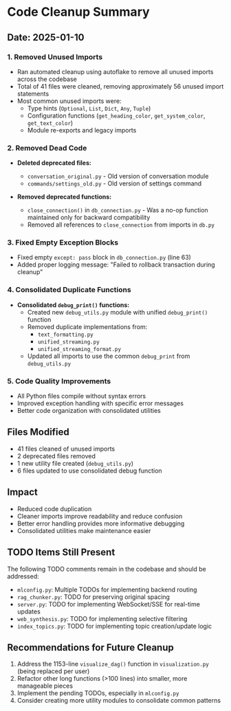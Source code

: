 # Code Cleanup Summary

## Date: 2025-01-10

### 1. Removed Unused Imports
- Ran automated cleanup using autoflake to remove all unused imports across the codebase
- Total of 41 files were cleaned, removing approximately 56 unused import statements
- Most common unused imports were:
  - Type hints (`Optional`, `List`, `Dict`, `Any`, `Tuple`)
  - Configuration functions (`get_heading_color`, `get_system_color`, `get_text_color`)
  - Module re-exports and legacy imports

### 2. Removed Dead Code
- **Deleted deprecated files:**
  - `conversation_original.py` - Old version of conversation module
  - `commands/settings_old.py` - Old version of settings command
  
- **Removed deprecated functions:**
  - `close_connection()` in `db_connection.py` - Was a no-op function maintained only for backward compatibility
  - Removed all references to `close_connection` from imports in `db.py`

### 3. Fixed Empty Exception Blocks
- Fixed empty `except: pass` block in `db_connection.py` (line 63)
- Added proper logging message: "Failed to rollback transaction during cleanup"

### 4. Consolidated Duplicate Functions
- **Consolidated `debug_print()` functions:**
  - Created new `debug_utils.py` module with unified `debug_print()` function
  - Removed duplicate implementations from:
    - `text_formatting.py`
    - `unified_streaming.py`
    - `unified_streaming_format.py`
  - Updated all imports to use the common `debug_print` from `debug_utils.py`

### 5. Code Quality Improvements
- All Python files compile without syntax errors
- Improved exception handling with specific error messages
- Better code organization with consolidated utilities

## Files Modified
- 41 files cleaned of unused imports
- 2 deprecated files removed
- 1 new utility file created (`debug_utils.py`)
- 6 files updated to use consolidated debug function

## Impact
- Reduced code duplication
- Cleaner imports improve readability and reduce confusion
- Better error handling provides more informative debugging
- Consolidated utilities make maintenance easier

## TODO Items Still Present
The following TODO comments remain in the codebase and should be addressed:
- `mlconfig.py`: Multiple TODOs for implementing backend routing
- `rag_chunker.py`: TODO for preserving original spacing
- `server.py`: TODO for implementing WebSocket/SSE for real-time updates
- `web_synthesis.py`: TODO for implementing selective filtering
- `index_topics.py`: TODO for implementing topic creation/update logic

## Recommendations for Future Cleanup
1. Address the 1153-line `visualize_dag()` function in `visualization.py` (being replaced per user)
2. Refactor other long functions (>100 lines) into smaller, more manageable pieces
3. Implement the pending TODOs, especially in `mlconfig.py`
4. Consider creating more utility modules to consolidate common patterns